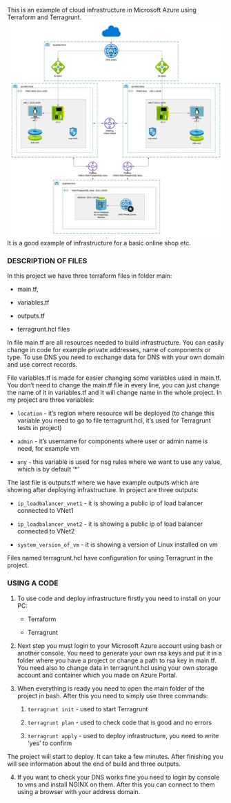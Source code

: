 This is an example of cloud infrastructure in Microsoft Azure using Terraform and Terragrunt. ![image info](./pictures/schema.jpeg)
It is a good example of infrastructure for a basic online shop etc.

### DESCRIPTION OF FILES

In this project we have three terraform files in folder main:

-   main.tf,
    
-   variables.tf
    
-   outputs.tf
    
-   terragrunt.hcl files
    

  

In file main.tf are all resources needed to build infrastructure. You can easily change in code for example private addresses, name of components or type. To use DNS you need to exchange data for DNS with your own domain and use correct records.

File variables.tf is made for easier changing some variables used in main.tf. You don’t need to change the main.tf file in every line, you can just change the name of it in variables.tf and it will change name in the whole project. In my project are three variables:

-   `location` - it’s region where resource will be deployed (to change this variable you need to go to file terragrunt.hcl, it’s used for Terragrunt tests in project)
    
-   `admin` - it’s username for components where user or admin name is need, for example vm
    
-   `any` - this variable is used for nsg rules where we want to use any value, which is by default ‘*’
    

The last file is outputs.tf where we have example outputs which are showing after deploying infrastructure. In project are three outputs:

-   `ip_loadbalancer_vnet1` - it is showing a public ip of load balancer connected to VNet1
    
-   `ip_loadbalancer_vnet2` - it is showing a public ip of load balancer connected to VNet2
    
-   `system_version_of_vm` - it is showing a version of Linux installed on vm
    

Files named terragrunt.hcl have configuration for using Terragrunt in the project. 

### USING A CODE

1. To use code and deploy infrastructure firstly you need to install on your PC:

	-   Terraform
    
	-   Terragrunt
    

2. Next step you must login to your Microsoft Azure account using bash or another console. You need to generate your own rsa keys and put it in a folder where you have a project or change a path to rsa key in main.tf. You need also to change data in terragrunt.hcl using your own storage account and container which you made on Azure Portal.

3. When everything is ready you need to open the main folder of the project in bash. After this you need to simply use three commands:

	1.  `terragrunt init` - used to start Terragrunt
    
	2.  `terragrunt plan` - used to check code that is good and no errors
    
	3.  `terragrunt apply` - used to deploy infrastructure, you need to write ‘yes’ to confirm
    

The project will start to deploy. It can take a few minutes. After finishing you will see information about the end of build and three outputs.

4. If you want to check your DNS works fine you need to login by console to vms and install NGINX on them. After this you can connect to them using a browser with your address domain.
